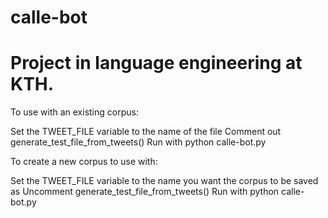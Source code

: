 calle-bot
=========

Project in language engineering at KTH.
=========

To use with an existing corpus:

Set the TWEET_FILE variable to the name of the file
Comment out generate_test_file_from_tweets()
Run with python calle-bot.py

To create a new corpus to use with:

Set the TWEET_FILE variable to the name you want the corpus to be saved as
Uncomment generate_test_file_from_tweets()
Run with python calle-bot.py
